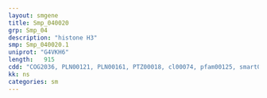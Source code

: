 ```yaml
---
layout: smgene
title: Smp_040020
grp: Smp_04
description: "histone H3"
smp: Smp_040020.1
uniprot: "G4VKH6"
length:   915
cdd: "COG2036, PLN00121, PLN00161, PTZ00018, cl00074, pfam00125, smart00428"
kk: ns
categories: sm
---
```

